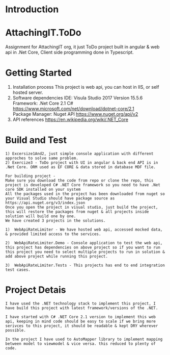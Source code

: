 
# Introduction
# AttachingIT.ToDo
Assignment for AttachingIT org, it just ToDo project built in angular & web api in .Net Core, Client side programming done in Typescript.

# Getting Started
1.  Installation process
    This project is web api, you can host in IIS, or self hosted server.
2.  Software dependencies
    IDE: Visula Studio 2017 Version 15.5.6 <br>
    Framework: .Net Core 2.1 C# https://www.microsoft.com/net/download/dotnet-core/2.1<br>
    Package Manager: Nuget API https://www.nuget.org/api/v2
3.  API references
    https://en.wikipedia.org/wiki/.NET_Core


# Build and Test
    1) Excersize1And2, just simple console application with different approches to solve same problem.
    2) Exercize3 - ToDo project with UI in angular & back end API is in .Net Core. ORM used as EF CORE & data stored in database MDF file.
    
    For building project -
    Make sure you download the code from repo or clone the repo, this project is developed C# .NET Core framework so you need to have .Net core SDK installed on your system
    All the packages used in the project has been downloaded from nuget so your Visual Studio should have package source as https://api.nuget.org/v3/index.json
    Once you open the project in visual studio, just build the project, this will restore the packages from nuget & all projects inside solution will build one by one.
    We have created 3 projects in the solutions.

    1)  WebApiRateLimiter - We have hosted web api, accessed mocked data, & provided limited access to the services.

    2)  WebApiRateLimiter.Demo - Console application to test the web api, this project has dependencies on above project so if you want to run this project you need to select multiple projects to run in solution & add above project while running this project.

    3)  WebApiRateLimiter.Tests - This projects has end to end integration test cases.

# Project Detais
    I have used the .NET technology stack to implement this project, I have build this project with latest framework/versions of the .NET.
    
    I have started with C# .NET Core 2.1 version to implement this web api, keeping in mind code should be easy to scale if we bring more serivces to this project, it should be readable & kept DRY wherever possible.
    
    In the project I have used to AutoMapper library to implement mapping between model to viewmodel & vice versa. this reduced to plenty of code.
